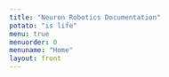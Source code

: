 ```yaml
---
title: "Neuron Robotics Documentation"
potato: "is life"
menu: true
menuorder: 0
menuname: "Home"
layout: front
---
```

